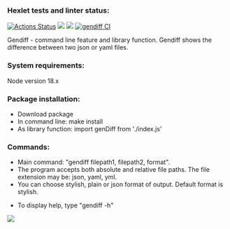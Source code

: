 ### Hexlet tests and linter status:
[![Actions Status](https://github.com/AnnaYellow/frontend-project-46/workflows/hexlet-check/badge.svg)](https://github.com/AnnaYellow/frontend-project-46/actions)
<a href="https://codeclimate.com/github/AnnaYellow/frontend-project-46/maintainability"><img src="https://api.codeclimate.com/v1/badges/9ccfe836cd12033884f3/maintainability" /></a>
<a href="https://codeclimate.com/github/AnnaYellow/frontend-project-46/test_coverage"><img src="https://api.codeclimate.com/v1/badges/9ccfe836cd12033884f3/test_coverage" /></a>
[![gendiff CI](https://github.com/AnnaYellow/frontend-project-46/actions/workflows/gendiff-CI.yml/badge.svg)](https://github.com/AnnaYellow/frontend-project-46/actions/workflows/gendiff-CI.yml)

<section>
<p>Gendiff - command line feature and library function. Gendiff shows the difference between two json or yaml files.</p>
</section>

<section>
<h3>System requirements:</h3>
<p>Node version 18.x</p>
</section>

<section>
<h3>Package installation:</h3>
<ul>
<li>Download package</li>
<li>In command line: make install</li>
<li>As library function: import genDiff from './index.js'</li>
</ul>
</section>

<section>
<h3>Commands:</h3>
<ul>
<li>Main command: "gendiff filepath1, filepath2, format".</li>
<li>The program accepts both absolute and relative file paths. The file extension may be: json, yaml, yml.</li>
<li>You can choose stylish, plain or json format of output. Default format is stylish.</p>
<li>To display help, type "gendiff -h"</li>
</ul>
</section>

<a href="https://asciinema.org/a/541022" target="_blank"><img src="https://asciinema.org/a/541022.svg" /></a>
